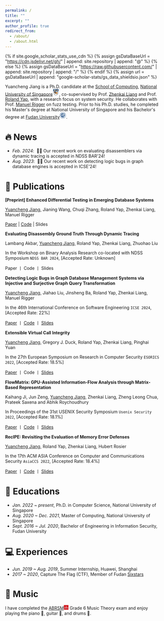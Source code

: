```yaml
---
permalink: /
title: ""
excerpt: ""
author_profile: true
redirect_from: 
  - /about/
  - /about.html
---
```


{% if site.google_scholar_stats_use_cdn %}
{% assign gsDataBaseUrl = "https://cdn.jsdelivr.net/gh/" | append: site.repository | append: "@" %}
{% else %}
{% assign gsDataBaseUrl = "https://raw.githubusercontent.com/" | append: site.repository | append: "/" %}
{% endif %}
{% assign url = gsDataBaseUrl | append: "google-scholar-stats/gs_data_shieldsio.json" %}

<span class='anchor' id='about-me'></span>

<meta charset="UTF-8">
<title>Musical Interests</title>
<head>
    <meta charset="UTF-8">
    <title>Musical Interests</title>
    <style>
        /* Style for the clickable text */
        .clickable {
            color: magenta;
            cursor: pointer;
            text-decoration: underline;
        }
        /* Hide the video section initially */
        #videoSection {
            display: none;
            margin-top: 20px;
        }
        /* Hide the details section initially */
        #bugDetails {
            display: none;
            margin-top: 10px;
        }
        iframe {
            max-width: 100%;
            height: auto;
        }
    </style>
</head>

Yuancheng Jiang is a Ph.D. candidate at the [School of Computing](https://www.comp.nus.edu.sg/), [National University of Singapore](https://nus.edu.sg/)<img src="./images/nus.jpg" style="width: 1.5em;" />, co-supervised by Prof. [Zhenkai Liang](https://www.comp.nus.edu.sg/~liangzk/) and Prof. [Roland Yap](https://www.comp.nus.edu.sg/cs/people/ryap/), with a research focus on system security. He collaborates with Prof. [Manuel Rigger](https://manuelrigger.at/) on fuzz testing. Prior to his Ph.D. studies, he completed his Master's degree at National University of Singapore and his Bachelor's degree at [Fudan University](https://www.fudan.edu.cn/en/)<img src="./images/fdu.png" style="width: 1.5em;" />.

# 🔥 News
- *Feb. 2024*: &nbsp;🎉🎉 Our recent work on evaluating disassemblers via dynamic tracing is accepted in NDSS BAR'24!
- *Aug. 2023*: &nbsp;🎉🎉 Our recent work on detecting logic bugs in graph database engines is accepted in ICSE'24!

# 📝 Publications 

**[Preprint] Enhanced Differential Testing in Emerging Database Systems**

<ins>Yuancheng Jiang</ins>, Jianing Wang, Chuqi Zhang, Roland Yap, Zhenkai Liang, Manuel Rigger

[Paper](https://arxiv.org/pdf/2501.01236) | [Code](https://github.com/YuanchengJiang/SQLxDiff) | Slides

**Evaluating Disassembly Ground Truth Through Dynamic Tracing**

Lambang Akbar, <ins>Yuancheng Jiang</ins>, Roland Yap, Zhenkai Liang, Zhuohao Liu

In the Workshop on Binary Analysis Research co-located with NDSS Symposium ``NDSS BAR 2024``, [Accepted Rate: Unknown] 

Paper 丨 Code 丨 Slides

**Detecting Logic Bugs in Graph Database Management Systems via Injective and Surjective Graph Query Transformation**

<ins>Yuancheng Jiang</ins>, Jiahao Liu, Jinsheng Ba, Roland Yap, Zhenkai Liang, Manuel Rigger 

In the 46th International Conference on Software Engineering ``ICSE 2024``, [Accepted Rate: 22%] 

[Paper](https://yuanchengjiang.github.io/docs/GraphGenie-ICSE24.pdf) 丨 [Code](https://github.com/YuanchengJiang/GraphGenie) 丨 [Slides](https://yuanchengjiang.github.io/docs/GraphGenie_slides.pdf)

**Extensible Virtual Call Integrity**

<ins>Yuancheng Jiang</ins>, Gregory J. Duck, Roland Yap, Zhenkai Liang, Pinghai Yuan 

In the 27th European Symposium on Research in Computer Security ``ESORICS 2022``, [Accepted Rate: 18.5%] 

[Paper](https://yuanchengjiang.github.io/docs/esorics22-evcfi.pdf) 丨 Code 丨 [Slides](https://yuanchengjiang.github.io/docs/EVCFI_slides.pdf)
 
**FlowMatrix: GPU-Assisted Information-Flow Analysis through Matrix-Based Representation** 

Kaihang Ji, Jun Zeng, <ins>Yuancheng Jiang</ins>, Zhenkai Liang, Zheng Leong Chua, Prateek Saxena and Abhik Roychoudhury 

In Proceedings of the 31st USENIX Security Symposium ``Usenix Security 2022``, [Accepted Rate: 18.1%] 

[Paper](https://www.usenix.org/system/files/sec22-ji.pdf) 丨 [Code](https://github.com/mimicji/FlowMatrix) 丨 [Slides](https://yuanchengjiang.github.io/docs/flowmatrix_slides.pdf)

**RecIPE: Revisiting the Evaluation of Memory Error Defenses**

<ins>Yuancheng Jiang</ins>, Roland Yap, Zhenkai Liang, Hubert Rosier

In the 17th ACM ASIA Conference on Computer and Communications Security ``AsiaCCS 2022``, [Accepted Rate: 18.4%]

[Paper](https://dl.acm.org/doi/pdf/10.1145/3488932.3524127) 丨 [Code](https://github.com/YuanchengJiang/recipe-benchmark) 丨 [Slides](https://yuanchengjiang.github.io/docs/RecIPE_slides.pdf)

<!--
# 🎖 Honors and Awards
- *2021.10* Lorem ipsum dolor sit amet, consectetur adipiscing elit. Vivamus ornare aliquet ipsum, ac tempus justo dapibus sit amet. 
- *2021.09* Lorem ipsum dolor sit amet, consectetur adipiscing elit. Vivamus ornare aliquet ipsum, ac tempus justo dapibus sit amet. 
-->

# 📖 Educations
- *Jan. 2022 ~ present*, Ph.D. in Computer Science, National University of Singapore
- *Aug. 2020 ~ Dec. 2021*, Master of Computing, National University of Singapore
- *Sept. 2016 ~ Jul. 2020*, Bachelor of Engineering in Information Security, Fudan University

<!--
# 💬 Invited Talks
- *2021.06*, Lorem ipsum dolor sit amet, consectetur adipiscing elit. Vivamus ornare aliquet ipsum, ac tempus justo dapibus sit amet. 
- *2021.03*, Lorem ipsum dolor sit amet, consectetur adipiscing elit. Vivamus ornare aliquet ipsum, ac tempus justo dapibus sit amet.  \| [\[video\]](https://github.com/)
-->

# 💻 Experiences
- *Jun. 2019 ~ Aug. 2019*, Summer Internship, Huawei, Shanghai
- *2017 ~ 2020*, Capture The Flag (CTF), Member of Fudan [Sixstars](https://github.com/sixstars)

<!--
# 🐞 Bugs
Our research efforts have been rewarded with hundreds of bugs (crashes/errors🔴, wrong results🟡) as follows:
- [The PHP Interpreter](https://github.com/php/php-src) (38.2k⭐): <span id="bugCount" class="clickable">219 bugs</span>
<div id="bugDetails"> 
[#16711🔴](https://github.com/php/php-src/issues/16711), [#16645🔴](https://github.com/php/php-src/issues/16645), [#16637🟡](https://github.com/php/php-src/issues/16637), [#16636🟡](https://github.com/php/php-src/issues/16636), [#16635🔴](https://github.com/php/php-src/issues/16635), [#16634🔴](https://github.com/php/php-src/issues/16634), [#16633🔴](https://github.com/php/php-src/issues/16633), [#16632🔴](https://github.com/php/php-src/issues/16632), [#16631🔴](https://github.com/php/php-src/issues/16631), [#16630🔴](https://github.com/php/php-src/issues/16630), [#16620🔴](https://github.com/php/php-src/issues/16620), [#16618🟡](https://github.com/php/php-src/issues/16618), [#16578🔴](https://github.com/php/php-src/issues/16578), [#16574🟡](https://github.com/php/php-src/issues/16574), [#16572🟡](https://github.com/php/php-src/issues/16572), [#16559🔴](https://github.com/php/php-src/issues/16559), [#16526🔴](https://github.com/php/php-src/issues/16526), [#16515🔴](https://github.com/php/php-src/issues/16515), [#16514🔴](https://github.com/php/php-src/issues/16514), [#16509🟡](https://github.com/php/php-src/issues/16509), [#16504🔴](https://github.com/php/php-src/issues/16504), [#16502🔴](https://github.com/php/php-src/issues/16502), [#16501🔴](https://github.com/php/php-src/issues/16501), [#16500🔴](https://github.com/php/php-src/issues/16500), [#16496🔴](https://github.com/php/php-src/issues/16496), [#16495🟡](https://github.com/php/php-src/issues/16495), [#16487🟡](https://github.com/php/php-src/issues/16487), [#16477🔴](https://github.com/php/php-src/issues/16477), [#16473🟡](https://github.com/php/php-src/issues/16473), [#16472🟡](https://github.com/php/php-src/issues/16472), [#16454🔴](https://github.com/php/php-src/issues/16454), [#16453🔴](https://github.com/php/php-src/issues/16453), [#16435🟡](https://github.com/php/php-src/issues/16435), [#16433🔴](https://github.com/php/php-src/issues/16433), [#16431🔴](https://github.com/php/php-src/issues/16431), [#16430🔴](https://github.com/php/php-src/issues/16430), [#16429🔴](https://github.com/php/php-src/issues/16429), [#16414🔴](https://github.com/php/php-src/issues/16414), [#16413🔴](https://github.com/php/php-src/issues/16413), [#16412🔴](https://github.com/php/php-src/issues/16412), [#16411🔴](https://github.com/php/php-src/issues/16411), [#16410🟡](https://github.com/php/php-src/issues/16410), [#16409🟡](https://github.com/php/php-src/issues/16409), [#16408🟡](https://github.com/php/php-src/issues/16408), [#16406🔴](https://github.com/php/php-src/issues/16406), [#16405🔴](https://github.com/php/php-src/issues/16405), [#16404🟡](https://github.com/php/php-src/issues/16404), [#16397🔴](https://github.com/php/php-src/issues/16397), [#16396🟡](https://github.com/php/php-src/issues/16396), [#16394🔴](https://github.com/php/php-src/issues/16394), [#16393🔴](https://github.com/php/php-src/issues/16393), [#16390🔴](https://github.com/php/php-src/issues/16390), [#16389🔴](https://github.com/php/php-src/issues/16389), [#16388🔴](https://github.com/php/php-src/issues/16388), [#16387🟡](https://github.com/php/php-src/issues/16387), [#16385🟡](https://github.com/php/php-src/issues/16385), [#16371🔴](https://github.com/php/php-src/issues/16371), [#16360🔴](https://github.com/php/php-src/issues/16360), [#16359🔴](https://github.com/php/php-src/issues/16359), [#16358🔴](https://github.com/php/php-src/issues/16358), [#16357🔴](https://github.com/php/php-src/issues/16357), [#16356🔴](https://github.com/php/php-src/issues/16356), [#16355🔴](https://github.com/php/php-src/issues/16355), [#16354🔴](https://github.com/php/php-src/issues/16354), [#16326🔴](https://github.com/php/php-src/issues/16326), [#16325🔴](https://github.com/php/php-src/issues/16325), [#16324🔴](https://github.com/php/php-src/issues/16324), [#16323🔴](https://github.com/php/php-src/issues/16323), [#16322🔴](https://github.com/php/php-src/issues/16322), [#16321🔴](https://github.com/php/php-src/issues/16321), [#16320🔴](https://github.com/php/php-src/issues/16320), [#16319🔴](https://github.com/php/php-src/issues/16319), [#16318🟡](https://github.com/php/php-src/issues/16318), [#16294🔴](https://github.com/php/php-src/issues/16294), [#16293🔴](https://github.com/php/php-src/issues/16293), [#16292🔴](https://github.com/php/php-src/issues/16292), [#16267🔴](https://github.com/php/php-src/issues/16267), [#16266🔴](https://github.com/php/php-src/issues/16266), [#16265🔴](https://github.com/php/php-src/issues/16265), [#16262🔴](https://github.com/php/php-src/issues/16262), [#16261🔴](https://github.com/php/php-src/issues/16261), [#16260🔴](https://github.com/php/php-src/issues/16260), [#16259🔴](https://github.com/php/php-src/issues/16259), [#16258🔴](https://github.com/php/php-src/issues/16258), [#16257🔴](https://github.com/php/php-src/issues/16257), [#16256🔴](https://github.com/php/php-src/issues/16256), [#16255🔴](https://github.com/php/php-src/issues/16255), [#16237🔴](https://github.com/php/php-src/issues/16237), [#16236🔴](https://github.com/php/php-src/issues/16236), [#16235🔴](https://github.com/php/php-src/issues/16235), [#16234🔴](https://github.com/php/php-src/issues/16234), [#16233🔴](https://github.com/php/php-src/issues/16233), [#16232🔴](https://github.com/php/php-src/issues/16232), [#16231🔴](https://github.com/php/php-src/issues/16231), [#16230🔴](https://github.com/php/php-src/issues/16230), [#16229🔴](https://github.com/php/php-src/issues/16229), [#16228🔴](https://github.com/php/php-src/issues/16228), [#16214🔴](https://github.com/php/php-src/issues/16214), [#16212🔴](https://github.com/php/php-src/issues/16212), [#16190🔴](https://github.com/php/php-src/issues/16190), [#16189🔴](https://github.com/php/php-src/issues/16189), [#16188🔴](https://github.com/php/php-src/issues/16188), [#16187🔴](https://github.com/php/php-src/issues/16187), [#16186🔴](https://github.com/php/php-src/issues/16186), [#16185🔴](https://github.com/php/php-src/issues/16185), [#16184🔴](https://github.com/php/php-src/issues/16184), [#16128🔴](https://github.com/php/php-src/issues/16128), [#16054🔴](https://github.com/php/php-src/issues/16054), [#16053🔴](https://github.com/php/php-src/issues/16053), [#16041🔴](https://github.com/php/php-src/issues/16041), [#16040🔴](https://github.com/php/php-src/issues/16040), [#16039🔴](https://github.com/php/php-src/issues/16039), [#16037🔴](https://github.com/php/php-src/issues/16037), [#16009🔴](https://github.com/php/php-src/issues/16009), [#16000🔴](https://github.com/php/php-src/issues/16000), [#15982🔴](https://github.com/php/php-src/issues/15982), [#15981🔴](https://github.com/php/php-src/issues/15981), [#15980🔴](https://github.com/php/php-src/issues/15980), [#15973🔴](https://github.com/php/php-src/issues/15973), [#15972🔴](https://github.com/php/php-src/issues/15972), [#15943🔴](https://github.com/php/php-src/issues/15943), [#15918🔴](https://github.com/php/php-src/issues/15918), [#15917🔴](https://github.com/php/php-src/issues/15917), [#15914🔴](https://github.com/php/php-src/issues/15914), [#15911🔴](https://github.com/php/php-src/issues/15911), [#15910🔴](https://github.com/php/php-src/issues/15910), [#15909🔴](https://github.com/php/php-src/issues/15909), [#15908🔴](https://github.com/php/php-src/issues/15908), [#15907🔴](https://github.com/php/php-src/issues/15907), [#15906🔴](https://github.com/php/php-src/issues/15906), [#15905🔴](https://github.com/php/php-src/issues/15905), [#15904🔴](https://github.com/php/php-src/issues/15904), [#15903🔴](https://github.com/php/php-src/issues/15903), [#15902🔴](https://github.com/php/php-src/issues/15902), [#15901🔴](https://github.com/php/php-src/issues/15901), [#15900🔴](https://github.com/php/php-src/issues/15900), [#15869🔴](https://github.com/php/php-src/issues/15869), [#15868🔴](https://github.com/php/php-src/issues/15868), [#15867🔴](https://github.com/php/php-src/issues/15867), [#15866🔴](https://github.com/php/php-src/issues/15866), [#15837🔴](https://github.com/php/php-src/issues/15837), [#15836🔴](https://github.com/php/php-src/issues/15836), [#15833🔴](https://github.com/php/php-src/issues/15833), [#15823🔴](https://github.com/php/php-src/issues/15823), [#15821🔴](https://github.com/php/php-src/issues/15821), [#15820🔴](https://github.com/php/php-src/issues/15820), [#15712🔴](https://github.com/php/php-src/issues/15712), [#15672🔴](https://github.com/php/php-src/issues/15672), [#15670🔴](https://github.com/php/php-src/issues/15670), [#15662🔴](https://github.com/php/php-src/issues/15662), [#15661🔴](https://github.com/php/php-src/issues/15661), [#15658🔴](https://github.com/php/php-src/issues/15658), [#15657🔴](https://github.com/php/php-src/issues/15657), [#15654🔴](https://github.com/php/php-src/issues/15654), [#15653🔴](https://github.com/php/php-src/issues/15653), [#15652🔴](https://github.com/php/php-src/issues/15652), [#15613🔴](https://github.com/php/php-src/issues/15613), [#15582🔴](https://github.com/php/php-src/issues/15582), [#15570🔴](https://github.com/php/php-src/issues/15570), [#15552🔴](https://github.com/php/php-src/issues/15552), [#15551🔴](https://github.com/php/php-src/issues/15551), [#15496🔴](https://github.com/php/php-src/issues/15496), [#15490🔴](https://github.com/php/php-src/issues/15490), [#15481🔴](https://github.com/php/php-src/issues/15481), [#15456🔴](https://github.com/php/php-src/issues/15456), [#15268🔴](https://github.com/php/php-src/issues/15268), [#15210🔴](https://github.com/php/php-src/issues/15210), [#15208🔴](https://github.com/php/php-src/issues/15208), [#15192🔴](https://github.com/php/php-src/issues/15192), [#15187🔴](https://github.com/php/php-src/issues/15187), [#15181🔴](https://github.com/php/php-src/issues/15181), [#15179🔴](https://github.com/php/php-src/issues/15179), [#15169🔴](https://github.com/php/php-src/issues/15169), [#15168🔴](https://github.com/php/php-src/issues/15168), [#15150🔴](https://github.com/php/php-src/issues/15150), [#15137🔴](https://github.com/php/php-src/issues/15137), [#14808🔴](https://github.com/php/php-src/issues/14808), [#14807🔴](https://github.com/php/php-src/issues/14807), [#14780🔴](https://github.com/php/php-src/issues/14780), [#14775🔴](https://github.com/php/php-src/issues/14775), [#14774🔴](https://github.com/php/php-src/issues/14774), [#14741🔴](https://github.com/php/php-src/issues/14741), [#14732🔴](https://github.com/php/php-src/issues/14732), [#14712🔴](https://github.com/php/php-src/issues/14712), [#14709🔴](https://github.com/php/php-src/issues/14709), [#14698🔴](https://github.com/php/php-src/issues/14698), [#14687🔴](https://github.com/php/php-src/issues/14687), [#14652🔴](https://github.com/php/php-src/issues/14652), [#14643🔴](https://github.com/php/php-src/issues/14643), [#14639🔴](https://github.com/php/php-src/issues/14639), [#14638🔴](https://github.com/php/php-src/issues/14638), [#14637🔴](https://github.com/php/php-src/issues/14637), [#14603🔴](https://github.com/php/php-src/issues/14603), [#14373🔴](https://github.com/php/php-src/issues/14373), [#14361🔴](https://github.com/php/php-src/issues/14361), [#14343🔴](https://github.com/php/php-src/issues/14343), [#14290🔴](https://github.com/php/php-src/issues/14290), [#14164🔴](https://github.com/php/php-src/issues/14164), [#14124🔴](https://github.com/php/php-src/issues/14124), [#14082🔴](https://github.com/php/php-src/issues/14082), [#14075🔴](https://github.com/php/php-src/issues/14075), [#14049🔴](https://github.com/php/php-src/issues/14049), [#14044🔴](https://github.com/php/php-src/issues/14044), [#13998🔴](https://github.com/php/php-src/issues/13998), [#13984🔴](https://github.com/php/php-src/issues/13984), [#13931🔴](https://github.com/php/php-src/issues/13931), [#13903🔴](https://github.com/php/php-src/issues/13903), [#13881🔴](https://github.com/php/php-src/issues/13881), [#13856🔴](https://github.com/php/php-src/issues/13856), [#13836🔴](https://github.com/php/php-src/issues/13836), [#13834🔴](https://github.com/php/php-src/issues/13834), [#13833🔴](https://github.com/php/php-src/issues/13833), [#13827🔴](https://github.com/php/php-src/issues/13827), [#13768🔴](https://github.com/php/php-src/issues/13768), [#13695🔴](https://github.com/php/php-src/issues/13695), [#13685🔴](https://github.com/php/php-src/issues/13685), [#13681🔴](https://github.com/php/php-src/issues/13681), [#13680🔴](https://github.com/php/php-src/issues/13680), [#13671🔴](https://github.com/php/php-src/issues/13671)
</div>
- [Neo4j](https://github.com/neo4j/neo4j) (13.4k⭐): [#13249🟡](https://github.com/neo4j/neo4j/issues/13249), [#13051🟡](https://github.com/neo4j/neo4j/issues/13051), [#13041🔴](https://github.com/neo4j/neo4j/issues/13041), [#13034🟡](https://github.com/neo4j/neo4j/issues/13034), [#13033🟡](https://github.com/neo4j/neo4j/issues/13033), [#13010🟡](https://github.com/neo4j/neo4j/issues/13010), [#13003🟡](https://github.com/neo4j/neo4j/issues/13003), [#13002🔴](https://github.com/neo4j/neo4j/issues/13002), [#12996🟡](https://github.com/neo4j/neo4j/issues/12996), [#12991🟡](https://github.com/neo4j/neo4j/issues/12991), [#12990🟡](https://github.com/neo4j/neo4j/issues/12990), [#12988🟡](https://github.com/neo4j/neo4j/issues/12988), [#12984🟡](https://github.com/neo4j/neo4j/issues/12984), [#12983🟡](https://github.com/neo4j/neo4j/issues/12983), [#12978🟡](https://github.com/neo4j/neo4j/issues/12978), [#12977🟡](https://github.com/neo4j/neo4j/issues/12977), [#12973🟡](https://github.com/neo4j/neo4j/issues/12973), [#12968🔴](https://github.com/neo4j/neo4j/issues/12968), [#12960🟡](https://github.com/neo4j/neo4j/issues/12960), [#12957🟡](https://github.com/neo4j/neo4j/issues/12957), [#13249🟡](https://github.com/neo4j/neo4j/issues/13249), [#13051🟡](https://github.com/neo4j/neo4j/issues/13051), [#13041🟡](https://github.com/neo4j/neo4j/issues/13041), [#13034🟡](https://github.com/neo4j/neo4j/issues/13034), [#13033🟡](https://github.com/neo4j/neo4j/issues/13033), [#13010🟡](https://github.com/neo4j/neo4j/issues/13010), [#13003🟡](https://github.com/neo4j/neo4j/issues/13003), [#13002🟡](https://github.com/neo4j/neo4j/issues/13002), [#12996🟡](https://github.com/neo4j/neo4j/issues/12996), [#12991🟡](https://github.com/neo4j/neo4j/issues/12991), [#12990🟡](https://github.com/neo4j/neo4j/issues/12990), [#12988🟡](https://github.com/neo4j/neo4j/issues/12988), [#12984🟡](https://github.com/neo4j/neo4j/issues/12984), [#12983🟡](https://github.com/neo4j/neo4j/issues/12983), [#12978🟡](https://github.com/neo4j/neo4j/issues/12978), [#12977🟡](https://github.com/neo4j/neo4j/issues/12977), [#12973🟡](https://github.com/neo4j/neo4j/issues/12973), [#12968🟡](https://github.com/neo4j/neo4j/issues/12968), [#12960🟡](https://github.com/neo4j/neo4j/issues/12960), [#12957🟡](https://github.com/neo4j/neo4j/issues/12957)
- [QuestDB](https://github.com/questdb/questdb) (14.6k⭐): [#4531🟡](https://github.com/questdb/questdb/issues/4531), [#4528🟡](https://github.com/questdb/questdb/issues/4528), [#4505🟡](https://github.com/questdb/questdb/issues/4505), [#4496🟡](https://github.com/questdb/questdb/issues/4496), [#4010🟡](https://github.com/questdb/questdb/issues/4010), [#3949🔴](https://github.com/questdb/questdb/issues/3949), [#3938🟡](https://github.com/questdb/questdb/issues/3938), [#3936🟡](https://github.com/questdb/questdb/issues/3936), [#3935🔴](https://github.com/questdb/questdb/issues/3935), [#3934🟡](https://github.com/questdb/questdb/issues/3934), [#3933🟡](https://github.com/questdb/questdb/issues/3933), [#3932🟡](https://github.com/questdb/questdb/issues/3932), [#3833🔴](https://github.com/questdb/questdb/issues/3833), [#3828🟡](https://github.com/questdb/questdb/issues/3828), [#3733🟡](https://github.com/questdb/questdb/issues/3733), [#3670🟡](https://github.com/questdb/questdb/issues/3670), [#3669🟡](https://github.com/questdb/questdb/issues/3669), [#3623🔴](https://github.com/questdb/questdb/issues/3623), [#3622🔴](https://github.com/questdb/questdb/issues/3622), [#3619🟡](https://github.com/questdb/questdb/issues/3619), [#3595🟡](https://github.com/questdb/questdb/issues/3595), [#3590🔴](https://github.com/questdb/questdb/issues/3590), [#3581🟡](https://github.com/questdb/questdb/issues/3581), [#3580🟡](https://github.com/questdb/questdb/issues/3580), [#3576🔴](https://github.com/questdb/questdb/issues/3576), [#3575🟡](https://github.com/questdb/questdb/issues/3575), [#3526🔴](https://github.com/questdb/questdb/issues/3526), [#3470🔴](https://github.com/questdb/questdb/issues/3470), [#3469🔴](https://github.com/questdb/questdb/issues/3469), [#3468🔴](https://github.com/questdb/questdb/issues/3468), [#3467🔴](https://github.com/questdb/questdb/issues/3467), [#3455🔴](https://github.com/questdb/questdb/issues/3455), [#3454🔴](https://github.com/questdb/questdb/issues/3454), [#3445🔴](https://github.com/questdb/questdb/issues/3445), [#3433🔴](https://github.com/questdb/questdb/issues/3433), [#3420🔴](https://github.com/questdb/questdb/issues/3420), [#3419🔴](https://github.com/questdb/questdb/issues/3419), [#3418🔴](https://github.com/questdb/questdb/issues/3418), [#3386🔴](https://github.com/questdb/questdb/issues/3386), [#3376🔴](https://github.com/questdb/questdb/issues/3376), [#3358🟡](https://github.com/questdb/questdb/issues/3358), [#3357🔴](https://github.com/questdb/questdb/issues/3357), [#3356🔴](https://github.com/questdb/questdb/issues/3356), [#3324🔴](https://github.com/questdb/questdb/issues/3324), [#3323🔴](https://github.com/questdb/questdb/issues/3323), [#3322🔴](https://github.com/questdb/questdb/issues/3322), [#3313🟡](https://github.com/questdb/questdb/issues/3313), [#4531🟡](https://github.com/questdb/questdb/issues/4531), [#4528🟡](https://github.com/questdb/questdb/issues/4528), [#4505🟡](https://github.com/questdb/questdb/issues/4505), [#4496🟡](https://github.com/questdb/questdb/issues/4496), [#4010🟡](https://github.com/questdb/questdb/issues/4010), [#3949🟡](https://github.com/questdb/questdb/issues/3949), [#3938🟡](https://github.com/questdb/questdb/issues/3938), [#3936🟡](https://github.com/questdb/questdb/issues/3936), [#3935🟡](https://github.com/questdb/questdb/issues/3935), [#3934🟡](https://github.com/questdb/questdb/issues/3934), [#3933🟡](https://github.com/questdb/questdb/issues/3933), [#3932🟡](https://github.com/questdb/questdb/issues/3932), [#3833🟡](https://github.com/questdb/questdb/issues/3833), [#3828🟡](https://github.com/questdb/questdb/issues/3828), [#3733🟡](https://github.com/questdb/questdb/issues/3733), [#3670🟡](https://github.com/questdb/questdb/issues/3670), [#3669🟡](https://github.com/questdb/questdb/issues/3669), [#3623🟡](https://github.com/questdb/questdb/issues/3623), [#3622🟡](https://github.com/questdb/questdb/issues/3622), [#3619🟡](https://github.com/questdb/questdb/issues/3619), [#3595🟡](https://github.com/questdb/questdb/issues/3595), [#3590🟡](https://github.com/questdb/questdb/issues/3590), [#3581🟡](https://github.com/questdb/questdb/issues/3581), [#3580🟡](https://github.com/questdb/questdb/issues/3580), [#3576🟡](https://github.com/questdb/questdb/issues/3576), [#3575🟡](https://github.com/questdb/questdb/issues/3575), [#3526🟡](https://github.com/questdb/questdb/issues/3526), [#3470🟡](https://github.com/questdb/questdb/issues/3470), [#3469🟡](https://github.com/questdb/questdb/issues/3469), [#3468🟡](https://github.com/questdb/questdb/issues/3468), [#3467🟡](https://github.com/questdb/questdb/issues/3467), [#3455🟡](https://github.com/questdb/questdb/issues/3455), [#3454🟡](https://github.com/questdb/questdb/issues/3454), [#3445🟡](https://github.com/questdb/questdb/issues/3445), [#3433🟡](https://github.com/questdb/questdb/issues/3433), [#3420🟡](https://github.com/questdb/questdb/issues/3420), [#3419🟡](https://github.com/questdb/questdb/issues/3419), [#3418🟡](https://github.com/questdb/questdb/issues/3418), [#3386🟡](https://github.com/questdb/questdb/issues/3386), [#3376🟡](https://github.com/questdb/questdb/issues/3376), [#3358🟡](https://github.com/questdb/questdb/issues/3358), [#3357🟡](https://github.com/questdb/questdb/issues/3357), [#3356🟡](https://github.com/questdb/questdb/issues/3356), [#3324🟡](https://github.com/questdb/questdb/issues/3324), [#3323🟡](https://github.com/questdb/questdb/issues/3323), [#3322🟡](https://github.com/questdb/questdb/issues/3322), [#3313🟡](https://github.com/questdb/questdb/issues/3313)
- [RedisGraph](https://github.com/RedisGraph/RedisGraph) (2.0k⭐): [#2744🟡](https://github.com/RedisGraph/RedisGraph/issues/2744), [#2858🟡](https://github.com/RedisGraph/RedisGraph/issues/2858), [#2859🟡](https://github.com/RedisGraph/RedisGraph/issues/2859), [#2865🟡](https://github.com/RedisGraph/RedisGraph/issues/2865), [#3071🔴](https://github.com/RedisGraph/RedisGraph/issues/3071)
- [AgensGraph](https://github.com/bitnine-oss/agensgraph) (1.3k⭐): [#595🟡](https://github.com/bitnine-oss/agensgraph/issues/595), [#609🟡](https://github.com/bitnine-oss/agensgraph/issues/609), [#617🟡](https://github.com/bitnine-oss/agensgraph/issues/617)
- [CrateDB](https://github.com/crate/crate) (4.1k⭐): [#14805🔴](https://github.com/crate/crate/issues/14805), [#14807🟡](https://github.com/crate/crate/issues/14807)
-->

# 🎸 Music
I have completed the [ABRSM](https://www.abrsm.org/)<img src="./images/abrsm.jpg" style="width: 1.1em;" /> Grade 6 Music Theory exam and enjoy playing the piano 🎹, guitar 🎸, and drums 🥁.

<!--
and enjoy <span id="bandShows" class="clickable">band shows</span>.

<div id="videoSection">
    <iframe width="560" height="315" src="https://www.youtube.com/embed/6ovu13_usIM" frameborder="0"></iframe>
</div>

<script>
    // JavaScript to toggle the video section
    document.getElementById("bandShows").addEventListener("click", function() {
        var videoSection = document.getElementById("videoSection");
        if (videoSection.style.display === "none" || videoSection.style.display === "") {
            videoSection.style.display = "block";
        } else {
            videoSection.style.display = "none";
        }
    });
</script>

<script>
    // JavaScript to toggle the bug details section
    document.getElementById("bugCount").addEventListener("click", function() {
        var bugDetails = document.getElementById("bugDetails");
        if (bugDetails.style.display === "none" || bugDetails.style.display === "") {
            bugDetails.style.display = "block";
        } else {
            bugDetails.style.display = "none";
        }
    });
</script>
-->

<!--
# 👭 Friends
- *2019.05 - 2020.02*, [Lorem](https://github.com/), China.
-->

<p align="center">
    <script type='text/javascript' id='clustrmaps' src='//cdn.clustrmaps.com/map_v2.js?cl=ffffff&w=0&t=tt&d=2eF_pLvAz6SCyhYAFge0Xn9iWMT1PxKclkuxvQeeuzg&co=0d3e75&cmo=019b2a&cmn=ce3737&ct=ffffff'></script>
</p> 
